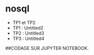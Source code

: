 # nosql
- TP1 et TP2 
- TP1 : Untitled2
- TP2 : Untitled3
- TP3 : Untitled4

##CODAGE SUR JUPYTER NOTEBOOK.
